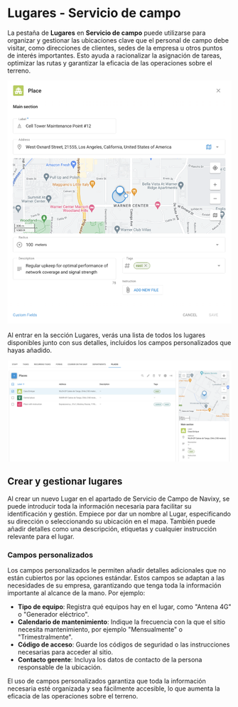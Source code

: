 # Lugares - Servicio de campo

La pestaña de **Lugares** en **Servicio de campo** puede utilizarse para organizar y gestionar las ubicaciones clave que el personal de campo debe visitar, como direcciones de clientes, sedes de la empresa u otros puntos de interés importantes. Esto ayuda a racionalizar la asignación de tareas, optimizar las rutas y garantizar la eficacia de las operaciones sobre el terreno.

![image-20240816-175137.png](attachments/image-20240816-175137.png)

Al entrar en la sección Lugares, verás una lista de todos los lugares disponibles junto con sus detalles, incluidos los campos personalizados que hayas añadido.

![image-20240816-174653.png](attachments/image-20240816-174653.png)

## Crear y gestionar lugares

Al crear un nuevo Lugar en el apartado de Servicio de Campo de Navixy, se puede introducir toda la información necesaria para facilitar su identificación y gestión. Empiece por dar un nombre al Lugar, especificando su dirección o seleccionando su ubicación en el mapa. También puede añadir detalles como una descripción, etiquetas y cualquier instrucción relevante para el lugar.

### Campos personalizados

Los campos personalizados le permiten añadir detalles adicionales que no están cubiertos por las opciones estándar. Estos campos se adaptan a las necesidades de su empresa, garantizando que tenga toda la información importante al alcance de la mano. Por ejemplo:

- **Tipo de equipo**: Registra qué equipos hay en el lugar, como "Antena 4G" o "Generador eléctrico".
- **Calendario de mantenimiento**: Indique la frecuencia con la que el sitio necesita mantenimiento, por ejemplo "Mensualmente" o "Trimestralmente".
- **Código de acceso**: Guarde los códigos de seguridad o las instrucciones necesarias para acceder al sitio.
- **Contacto gerente**: Incluya los datos de contacto de la persona responsable de la ubicación.

El uso de campos personalizados garantiza que toda la información necesaria esté organizada y sea fácilmente accesible, lo que aumenta la eficacia de las operaciones sobre el terreno.